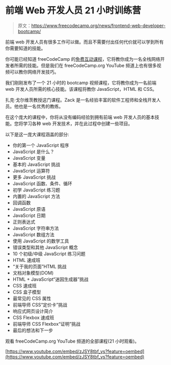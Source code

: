 # 前端 Web 开发人员 21 小时训练营

> 原文：<https://www.freecodecamp.org/news/frontend-web-developer-bootcamp/>

前端 web 开发人员有很多工作可以做。而且不需要付出任何代价就可以学到所有你需要知道的技能。

你可能已经知道 freeCodeCamp 的[免费互动课程](https://freecodecamp.org)，它将教你成为一名全栈网络开发者所需的技能。但是我们在 freeCodeCamp.org YouTube 频道上也有很多视频可以教你网络开发技巧。

我们刚刚发布了一个 21 小时的 bootcamp 视频课程，它将教你成为一名前端 web 开发人员所需的核心技能。该课程将教你 JavaScript，HTML 和 CSS。

扎克·戈尔维茨教授这门课程。Zack 是一名经验丰富的软件工程师和全栈开发人员。他也是一名优秀的教练。

在这个庞大的课程中，你将从没有编码经验到拥有前端 web 开发人员的基本技能。您将学习各种 web 开发技术，并在此过程中创建一些项目。

以下是这一庞大课程涵盖的部分:

*   你的第一个 JavaScript 程序
*   JavaScript 是什么？
*   JavaScript 变量
*   基本的 JavaScript 挑战
*   JavaScript 运算符
*   更多 JavaScript 挑战
*   JavaScript 函数、条件、循环
*   初学 JavaScript 练习题
*   内置的 JavaScript 方法
*   回调函数
*   JavaScript 原语
*   JavaScript 日期
*   正则表达式
*   JavaScript 字符串方法
*   JavaScript 数组方法
*   使用 JavaScript 的数学工具
*   错误类型和其他 JavaScript 概念
*   10 个初级/中级 JavaScript 练习问题
*   HTML 速成班
*   “关于我的页面”HTML 挑战
*   文档对象模型(DOM)
*   HTML + JavaScript“迷因生成器”挑战
*   CSS 速成班
*   CSS 盒子模型
*   最常见的 CSS 属性
*   前端导师 CSS“定价卡”挑战
*   响应式网页设计简介
*   CSS Flexbox 速成班
*   前端导师 CSS Flexbox“证明”挑战
*   最后的想法和下一步

观看 freeCodeCamp.org YouTube 频道的全部课程(21 小时观看)。

[https://www.youtube.com/embed/zJSY8tbf_ys?feature=oembed](https://www.youtube.com/embed/zJSY8tbf_ys?feature=oembed)